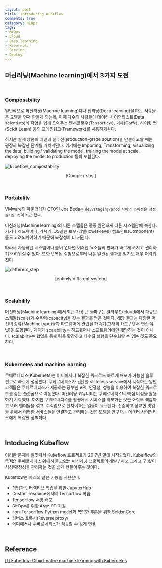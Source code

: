 ```yaml
---
layout: post
title: Introducing Kubeflow
comments: true
category: MLOps
tags:
- MLOps
- Cloud
- Deep learning
- Kubernets
- Serving
- Deploy
---
```


## 머신러닝(Machine learning)에서 3가지 도전

​    

### Composability



일반적으로 머신러닝(Machine learning)이나 딥러닝(Deep learning)을 하는 사람들은 모델을 먼저 만들게 되는데, 이때 다수의 사람들이 데이터 사이언티스트(Data scientists)의 작업을 쉽게 도와주는 텐서플로우(Tensorflow), 카페(Caffe), 사이킷 런(Scikit Learn) 등의 프레임워크(Framework)를 사용하게된다. 

하지만 실제 상품화 레벨의 솔루션(production-grade solution)을 만들려고할 때는 굉장히 복잡한 단계를 거치게된다. 여기에는 Importing, Transforming, Visualizing the data, building / validating the model, training the model at scale, deploying the model to production 등이 포함된다.

![kubeflow_compostability](https://user-images.githubusercontent.com/13328380/50627718-2f907800-0f78-11e9-98c4-cd51bed9434c.png)

<center>
[Complex step] 
</center>

​    

### Portability

VMware의 파운더이자 CTO인 Joe Beda는 `dev/staging/prod 사이의 차이점은 점점 줄어들 것`이라고 했다. 

머신러닝(Machine learning)의 다른 스텝들은 종종 완전하게 다른 시스템안에 속한다. 거기다 하드웨어나, 가속기, OS같은 로우-레벨(lower-level) 컴포넌트(Component)들도 고려되어야하기 때문에 복잡성이 더 커진다. 

따라서 자동화된 시스템이나 툴이 없다면 이러한 요소들의 변화가 빠르게 커지고 관리하기 어려워질 수 있다. 또한 반복된 실험으로부터 나온 일관된 결과를 얻기도 매우 어려워진다.



![defferent_step](https://user-images.githubusercontent.com/13328380/50628452-83e92700-0f7b-11e9-929c-d5feef3be0b2.png)

<center>
[entirely different system] 
</center>

​    

### Scalability

머신러닝(Machine learning)에서 최근 가장 큰 돌파구는 클라우드(cloud)에서 대규모 스케일(scale)과 수용력(capacity)을 갖는 결과를 얻은 것이다. 해당 결과는 다양한 머신의 종류(Machine type)들과 하드웨어에 관련된 가속기(그래픽 카드 / 텐서 연산 유닛)을 포함한다. 게다가 scalability는 하드웨어나 소프트웨어에만 해당하는 것이 아니다. scalability는 협업을 통해 팀을 확장하고 다수의 실험을 단순화할 수 있는 것도 중요하다.

​    

### Kubernetes and machine learning

쿠베르네티스(Kubernets)는 어디에서나 복잡한 워크로드 빠르게 배포가 가능한 솔루션으로 빠르게 성장했다.  쿠베르네티스가 간단한 stateless service에서 시작하는 동안 고객들은 쿠베르네티스가 제공하는 풍부한 API, 안정성, 성능을 이용하여 복잡한 워크로드를 갖는 플랫폼으로 이동했다. 머신러닝 커뮤니티는 쿠베르네티스의 핵심 이점을 활용하기 시작했다. 하지만 쿠베르네티스를 활용해서 서비스를 배포하는 것은 아직도 복잡하고 여러 벤더들을 섞고, 수작업으로 만져야하는 일들이 요구된다. 신중하고 정교한 셋업을 위해서 이러한 서비스들을 연결하고 관리하는 것은 모델을 연구하는 데이터 사이언티스에게 복잡한 장벽이다.

​    

## Intoducing Kubeflow

이러한 문제에 발맞춰서 Kubeflow 프로젝트가 2017년 말에 시작되었다. Kubelflow의 목적은 쿠베르네티스 위에서 돌고있는 머신러닝 프로젝트의 개발 / 배포 그리고  구성/이식성/확장성을 관리하는 것을 쉽게 만들어주는 것이다.



Kubeflow는 아래와 같은 기능을 지원한다.

- 협업과 인터렉티브 학습을 위한 JupyterHub
- Custom resource에서의 Tensorflow 학습
- Tensorflow 서빙 배포
- GitOps를 위한 Argo CD 지원
- non-Tensorflow Python model과 복잡한 추론을 위한 SeldonCore
- 리버스 프록시(Reverse proxy)
- 어디에서나 쿠베르네티스가 작동할 수 있게 연결

​    

## Reference

[[1] Kubeflow: Cloud-native machine learning with Kubernetes](https://opensource.com/article/18/6/kubeflow)
